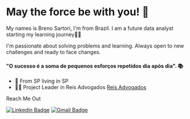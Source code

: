 # May the force be with you! 🖖

My names is Breno Sartori, I'm from Brazil. I am a future data analyst starting my learning journey🙋‍♂️

I'm passionate about solving problems and learning. Always open to new challenges and ready to face changes.

#### "O sucesso é a soma de pequenos esforços repetidos dia após dia".  📚

- 🚩 From SP living in SP
- 🙍‍♂️ Project Leader in Reis Advogados [Reis Advogados](https://www.linkedin.com/company/reis-adv/mycompany/)

Reach Me Out

[![Linkedin Badge](https://img.shields.io/badge/-Breno%20Sartori-6633cc?style=flat-square&logo=Linkedin&logoColor=white&link=https://www.linkedin.com/in/brenosartori/)](https://www.linkedin.com/in/brenosartori/) 
[![Gmail Badge](https://img.shields.io/badge/-brenosartori.contato@gmail.com-6633cc?style=flat-square&logo=Gmail&logoColor=white&link=mailto:brenosartori.contato@gmail.com)](mailto:brenosartori.contato@gmail.com)
